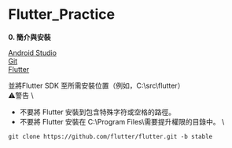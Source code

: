 # Flutter_Practice
**0. 簡介與安裝**

[Android Studio](https://developer.android.com/studio) \
[Git](https://git-scm.com/downloads) \
[Flutter](https://docs.flutter.dev/get-started/install)

並將Flutter SDK 至所需安裝位置（例如，C:\src\flutter）\
⚠️警告 \
- 不要將 Flutter 安裝到包含特殊字符或空格的路徑。
- 不要將 Flutter 安裝在 C:\Program Files\需要提升權限的目錄中。 \
```
git clone https://github.com/flutter/flutter.git -b stable
```
